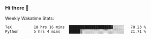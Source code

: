 ### Hi there 👋

<!--
**ericxiaseattle/ericxiaseattle** is a ✨ _special_ ✨ repository because its `README.md` (this file) appears on your GitHub profile.

Here are some ideas to get you started:

- 🔭 I’m currently working on ...
- 🌱 I’m currently learning ...
- 👯 I’m looking to collaborate on ...
- 🤔 I’m looking for help with ...
- 💬 Ask me about ...
- 📫 How to reach me: ...
- 😄 Pronouns: ...
- ⚡ Fun fact: ...
-->

Weekly Wakatime Stats:
<!--START_SECTION:waka-->
```text
TeX          18 hrs 16 mins  ███████████████████▓░░░░░   78.23 % 
Python       5 hrs 4 mins    █████▒░░░░░░░░░░░░░░░░░░░   21.71 % 
```
<!--END_SECTION:waka-->
